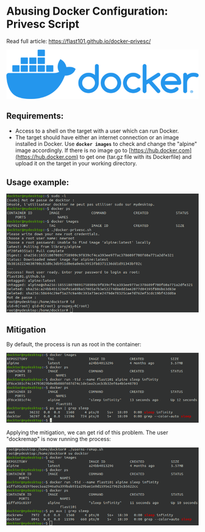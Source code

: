 # Abusing Docker Configuration: Privesc Script
Read full article: https://flast101.github.io/docker-privesc/

![docs/docker.png](docs/docker.png "docs/docker.png")


## Requirements:

- Access to a shell on the target with a user which can run Docker.
- The target should have either an internet connection or an image installed in Docker. Use **`docker images`** to check and change the "alpine" image accordingly. If there is no image go to [https://hub.docker.com](https://hub.docker.com) to get one (tar.gz file with its Dockerfile) and upload it on the target in your working directory.


## Usage example:

![privesc.png](docs/privesc.png "docs/privesc.png")



## Mitigation 

By default, the process is run as root in the container:

![nomitig.png](docs/nomitig.png "docs/nomitig.png")

Applying the mitigation, we can get rid of this problem. The user "dockremap" is now running the process:


![mitig.png](docs/mitig.png "docs/mitig.png")

